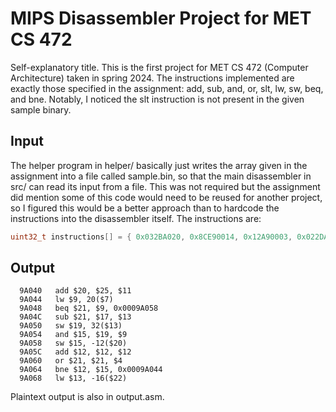 # MIPS Disassembler Project for MET CS 472
Self-explanatory title. This is the first project for MET CS 472 (Computer Architecture) taken in spring 2024. The instructions implemented are exactly those specified in the assignment: add, sub, and, or, slt, lw, sw, beq, and bne. Notably, I noticed the slt instruction is not present in the given sample binary.
## Input
The helper program in helper/ basically just writes the array given in the assignment into a file called sample.bin, so that the main disassembler in src/ can read its input from a file. This was not required but the assignment did mention some of this code would need to be reused for another project, so I figured this would be a better approach than to hardcode the instructions into the disassembler itself. The instructions are:
```c
uint32_t instructions[] = { 0x032BA020, 0x8CE90014, 0x12A90003, 0x022DA822, 0xADB30020, 0x02697824,0xAE8FFFF4, 0x018C6020, 0x02A4A825, 0x158FFFF7, 0x8ECDFFF0 };
```
## Output
```
  9A040   add $20, $25, $11
  9A044   lw $9, 20($7)
  9A048   beq $21, $9, 0x0009A058
  9A04C   sub $21, $17, $13
  9A050   sw $19, 32($13)
  9A054   and $15, $19, $9
  9A058   sw $15, -12($20)
  9A05C   add $12, $12, $12
  9A060   or $21, $21, $4
  9A064   bne $12, $15, 0x0009A044
  9A068   lw $13, -16($22)
```
Plaintext output is also in output.asm.

